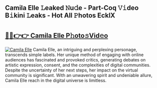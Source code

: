 ## Camila Elle 𝙻eaked 𝙽u𝚍e - Part-Coq 𝚅𝚒deo B𝚒kini 𝙻eaks - Hot All 𝙿hotos EcklX

# <h2><a href="http://ld6vhf.urlbe.top/?page=Camila+Elle">🔗🔗👉👉 Camila Elle P𝚑oto𝚜Vid𝚎o</a></h2>

[![Camila Elle](https://i.imgur.com/eBuTRDB.gif)](http://ld6vhf.urlbe.top/?page=Camila+Elle)
Camila Elle, an intriguing and perplexing personage, transcends simple labels. Her unique method of engaging with online audiences has fascinated and provoked critics, generating debates on artistic expression, consent, and the complexities of digital communities. Despite the uncertainty of her next steps, her impact on the virtual community is significant. With an unwavering spirit and undeniable allure, Camila Elle reach in the digital universe is limitless.
